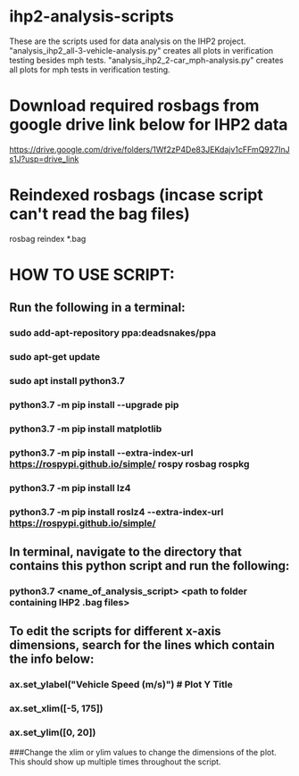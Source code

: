 # ihp2-analysis-scripts
These are the scripts used for data analysis on the IHP2 project.  "analysis_ihp2_all-3-vehicle-analysis.py" creates all plots in verification testing besides mph tests. "analysis_ihp2_2-car_mph-analysis.py" creates all plots for mph tests in verification testing.

# Download required rosbags from google drive link below for IHP2 data
https://drive.google.com/drive/folders/1Wf2zP4De83JEKdajv1cFFmQ927InJs1J?usp=drive_link


# Reindexed rosbags (incase script can't read the bag files)
rosbag reindex *.bag


# HOW TO USE SCRIPT:
## Run the following in a terminal:
   ### sudo add-apt-repository ppa:deadsnakes/ppa
   ### sudo apt-get update
   ### sudo apt install python3.7
   ### python3.7 -m pip install --upgrade pip
   ### python3.7 -m pip install matplotlib
   ### python3.7 -m pip install --extra-index-url https://rospypi.github.io/simple/ rospy rosbag rospkg
   ### python3.7 -m pip install lz4
   ### python3.7 -m pip install roslz4 --extra-index-url https://rospypi.github.io/simple/

## In terminal, navigate to the directory that contains this python script and run the following:
###   python3.7 <name_of_analysis_script> <path to folder containing IHP2 .bag files> 


## To edit the scripts for different x-axis dimensions, search for the lines which contain the info below:
###    ax.set_ylabel("Vehicle Speed (m/s)") # Plot Y Title
###    ax.set_xlim([-5, 175]) 
###    ax.set_ylim([0, 20])

###Change the xlim or ylim values to change the dimensions of the plot.  This should show up multiple times throughout the script.
